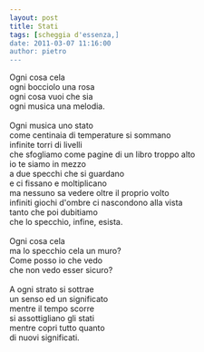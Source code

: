 ```yaml
---
layout: post
title: Stati
tags: [scheggia d'essenza,]
date: 2011-03-07 11:16:00
author: pietro
---
```

<div dir="ltr" style="text-align: left">Ogni cosa cela<br/>ogni bocciolo una rosa<br/>ogni cosa vuoi che sia<br/>ogni musica una melodia.<br/><br/>Ogni musica uno stato<br/>come centinaia di temperature si sommano<br/>infinite torri di livelli<br/>che sfogliamo come pagine di un libro troppo alto<br/>io te siamo in mezzo<br/>a due specchi che si guardano<br/>e ci fissano e moltiplicano<br/>ma nessuno sa vedere oltre il proprio volto<br/>infiniti giochi d'ombre ci nascondono alla vista<br/>tanto che poi dubitiamo<br/>che lo specchio, infine, esista.<br/><br/>Ogni cosa cela<br/>ma lo specchio cela un muro?<br/>Come posso io che vedo<br/>che non vedo esser sicuro?<br/><br/>A ogni strato si sottrae<br/>un senso ed un significato<br/>mentre il tempo scorre<br/>si assottigliano gli stati<br/>mentre copri tutto quanto<br/>di nuovi significati.<br/>
